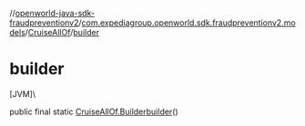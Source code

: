 //[openworld-java-sdk-fraudpreventionv2](../../../index.md)/[com.expediagroup.openworld.sdk.fraudpreventionv2.models](../index.md)/[CruiseAllOf](index.md)/[builder](builder.md)

# builder

[JVM]\

public final static [CruiseAllOf.Builder](-builder/index.md)[builder](builder.md)()
